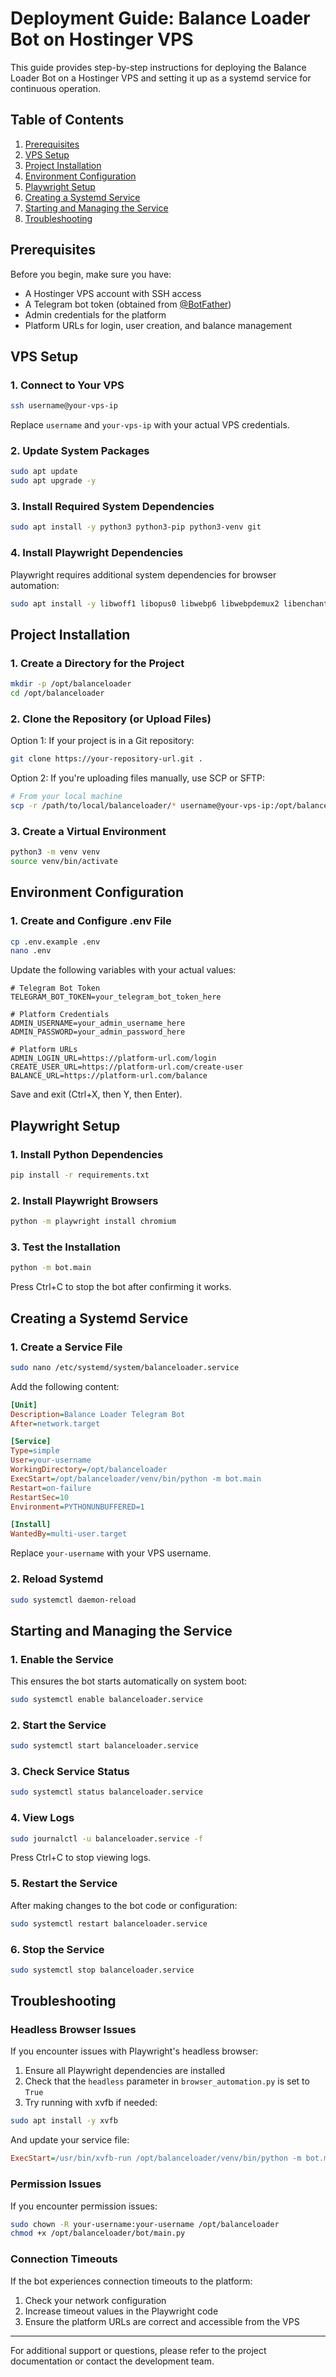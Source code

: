 # Deployment Guide: Balance Loader Bot on Hostinger VPS

This guide provides step-by-step instructions for deploying the Balance Loader Bot on a Hostinger VPS and setting it up as a systemd service for continuous operation.

## Table of Contents

1. [Prerequisites](#prerequisites)
2. [VPS Setup](#vps-setup)
3. [Project Installation](#project-installation)
4. [Environment Configuration](#environment-configuration)
5. [Playwright Setup](#playwright-setup)
6. [Creating a Systemd Service](#creating-a-systemd-service)
7. [Starting and Managing the Service](#starting-and-managing-the-service)
8. [Troubleshooting](#troubleshooting)

## Prerequisites

Before you begin, make sure you have:

- A Hostinger VPS account with SSH access
- A Telegram bot token (obtained from [@BotFather](https://t.me/botfather))
- Admin credentials for the platform
- Platform URLs for login, user creation, and balance management

## VPS Setup

### 1. Connect to Your VPS

```bash
ssh username@your-vps-ip
```

Replace `username` and `your-vps-ip` with your actual VPS credentials.

### 2. Update System Packages

```bash
sudo apt update
sudo apt upgrade -y
```

### 3. Install Required System Dependencies

```bash
sudo apt install -y python3 python3-pip python3-venv git
```

### 4. Install Playwright Dependencies

Playwright requires additional system dependencies for browser automation:

```bash
sudo apt install -y libwoff1 libopus0 libwebp6 libwebpdemux2 libenchant1c2a libgudev-1.0-0 libsecret-1-0 libhyphen0 libgdk-pixbuf2.0-0 libegl1 libnotify4 libxslt1.1 libevent-2.1-7 libgles2 libvpx6 libxcomposite1 libatk1.0-0 libatk-bridge2.0-0 libepoxy0 libgtk-3-0 libharfbuzz-icu0 libxshmfence1
```

## Project Installation

### 1. Create a Directory for the Project

```bash
mkdir -p /opt/balanceloader
cd /opt/balanceloader
```

### 2. Clone the Repository (or Upload Files)

Option 1: If your project is in a Git repository:

```bash
git clone https://your-repository-url.git .
```

Option 2: If you're uploading files manually, use SCP or SFTP:

```bash
# From your local machine
scp -r /path/to/local/balanceloader/* username@your-vps-ip:/opt/balanceloader/
```

### 3. Create a Virtual Environment

```bash
python3 -m venv venv
source venv/bin/activate
```

## Environment Configuration

### 1. Create and Configure .env File

```bash
cp .env.example .env
nano .env
```

Update the following variables with your actual values:

```
# Telegram Bot Token
TELEGRAM_BOT_TOKEN=your_telegram_bot_token_here

# Platform Credentials
ADMIN_USERNAME=your_admin_username_here
ADMIN_PASSWORD=your_admin_password_here

# Platform URLs
ADMIN_LOGIN_URL=https://platform-url.com/login
CREATE_USER_URL=https://platform-url.com/create-user
BALANCE_URL=https://platform-url.com/balance
```

Save and exit (Ctrl+X, then Y, then Enter).

## Playwright Setup

### 1. Install Python Dependencies

```bash
pip install -r requirements.txt
```

### 2. Install Playwright Browsers

```bash
python -m playwright install chromium
```

### 3. Test the Installation

```bash
python -m bot.main
```

Press Ctrl+C to stop the bot after confirming it works.

## Creating a Systemd Service

### 1. Create a Service File

```bash
sudo nano /etc/systemd/system/balanceloader.service
```

Add the following content:

```ini
[Unit]
Description=Balance Loader Telegram Bot
After=network.target

[Service]
Type=simple
User=your-username
WorkingDirectory=/opt/balanceloader
ExecStart=/opt/balanceloader/venv/bin/python -m bot.main
Restart=on-failure
RestartSec=10
Environment=PYTHONUNBUFFERED=1

[Install]
WantedBy=multi-user.target
```

Replace `your-username` with your VPS username.

### 2. Reload Systemd

```bash
sudo systemctl daemon-reload
```

## Starting and Managing the Service

### 1. Enable the Service

This ensures the bot starts automatically on system boot:

```bash
sudo systemctl enable balanceloader.service
```

### 2. Start the Service

```bash
sudo systemctl start balanceloader.service
```

### 3. Check Service Status

```bash
sudo systemctl status balanceloader.service
```

### 4. View Logs

```bash
sudo journalctl -u balanceloader.service -f
```

Press Ctrl+C to stop viewing logs.

### 5. Restart the Service

After making changes to the bot code or configuration:

```bash
sudo systemctl restart balanceloader.service
```

### 6. Stop the Service

```bash
sudo systemctl stop balanceloader.service
```

## Troubleshooting

### Headless Browser Issues

If you encounter issues with Playwright's headless browser:

1. Ensure all Playwright dependencies are installed
2. Check that the `headless` parameter in `browser_automation.py` is set to `True`
3. Try running with xvfb if needed:

```bash
sudo apt install -y xvfb
```

And update your service file:

```ini
ExecStart=/usr/bin/xvfb-run /opt/balanceloader/venv/bin/python -m bot.main
```

### Permission Issues

If you encounter permission issues:

```bash
sudo chown -R your-username:your-username /opt/balanceloader
chmod +x /opt/balanceloader/bot/main.py
```

### Connection Timeouts

If the bot experiences connection timeouts to the platform:

1. Check your network configuration
2. Increase timeout values in the Playwright code
3. Ensure the platform URLs are correct and accessible from the VPS

---

For additional support or questions, please refer to the project documentation or contact the development team.